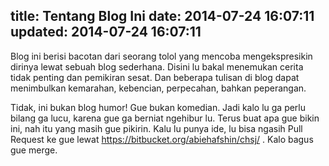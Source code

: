 title: Tentang Blog Ini
date: 2014-07-24 16:07:11
updated: 2014-07-24 16:07:11
---
Blog ini berisi bacotan dari seorang tolol yang mencoba mengekspresikin dirinya lewat sebuah blog sederhana. Disini lu bakal menemukan cerita tidak penting dan pemikiran sesat. Dan beberapa tulisan di blog dapat menimbulkan kemarahan, kebencian, perpecahan, bahkan peperangan.

Tidak, ini bukan blog humor! Gue bukan komedian. Jadi kalo lu ga perlu bilang ga lucu, karena gue ga berniat ngehibur lu. Terus buat apa gue bikin ini, nah itu yang masih gue pikirin. Kalu lu punya ide, lu bisa ngasih Pull Request ke gue lewat https://bitbucket.org/abiehafshin/chsj/ . Kalo bagus gue merge.

